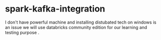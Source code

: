 # spark-kafka-integration
I don't have powerful machine and installing distubated tech on windows is an issue 
we will use databricks community edition for our learning and testing purpose .
